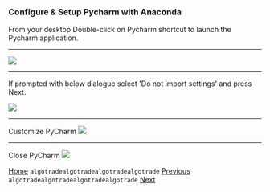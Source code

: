 
### Configure & Setup Pycharm with Anaconda

From your desktop Double-click on Pycharm shortcut to launch the Pycharm application.

---
![](https://ddtrades.github.io/autotrade/img/py-0.jpg)

---
If prompted with below dialogue select 'Do not import settings' and press Next.

![](https://ddtrades.github.io/autotrade/img/py-1.jpg)

---
Customize PyCharm
![](https://ddtrades.github.io/autotrade/img/py-2.jpg)

---
Close PyCharm
![](https://ddtrades.github.io/autotrade/img/py-3.jpg)

[Home](https://ddtrades.github.io/autotrade/) `algotradealgotradealgotradealgotrade` [Previous](https://ddtrades.github.io/autotrade/install_pycharm) `algotradealgotradealgotradealgotrade` [Next](https://ddtrades.github.io/autotrade/lesson1)
